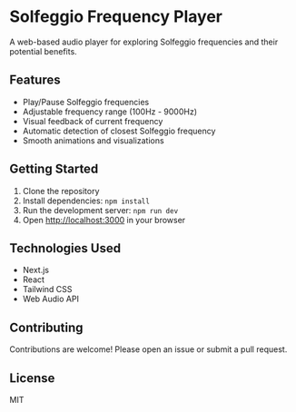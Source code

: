 # Solfeggio Frequency Player

A web-based audio player for exploring Solfeggio frequencies and their potential benefits.

## Features

- Play/Pause Solfeggio frequencies
- Adjustable frequency range (100Hz - 9000Hz)
- Visual feedback of current frequency
- Automatic detection of closest Solfeggio frequency
- Smooth animations and visualizations

## Getting Started

1. Clone the repository
2. Install dependencies: `npm install`
3. Run the development server: `npm run dev`
4. Open [http://localhost:3000](http://localhost:3000) in your browser

## Technologies Used

- Next.js
- React
- Tailwind CSS
- Web Audio API

## Contributing

Contributions are welcome! Please open an issue or submit a pull request.

## License

MIT
